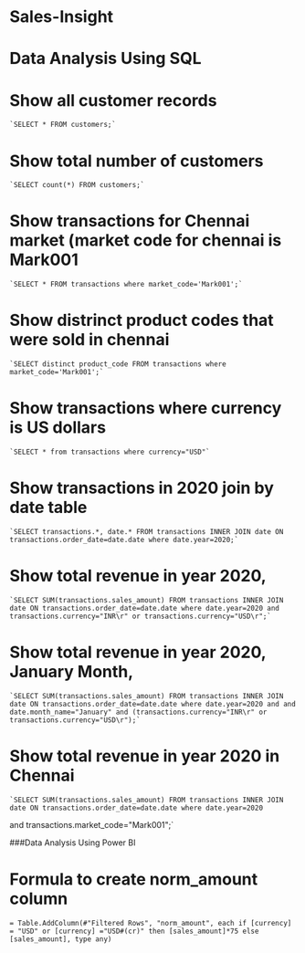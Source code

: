 # Sales-Insight

# Data Analysis Using SQL

# Show all customer records

    `SELECT * FROM customers;`

# Show total number of customers

    `SELECT count(*) FROM customers;`

# Show transactions for Chennai market (market code for chennai is Mark001

    `SELECT * FROM transactions where market_code='Mark001';`

# Show distrinct product codes that were sold in chennai

    `SELECT distinct product_code FROM transactions where market_code='Mark001';`

# Show transactions where currency is US dollars

    `SELECT * from transactions where currency="USD"`

# Show transactions in 2020 join by date table

    `SELECT transactions.*, date.* FROM transactions INNER JOIN date ON transactions.order_date=date.date where date.year=2020;`

# Show total revenue in year 2020,

    `SELECT SUM(transactions.sales_amount) FROM transactions INNER JOIN date ON transactions.order_date=date.date where date.year=2020 and transactions.currency="INR\r" or transactions.currency="USD\r";`
	
# Show total revenue in year 2020, January Month,

    `SELECT SUM(transactions.sales_amount) FROM transactions INNER JOIN date ON transactions.order_date=date.date where date.year=2020 and and date.month_name="January" and (transactions.currency="INR\r" or transactions.currency="USD\r");`

# Show total revenue in year 2020 in Chennai

    `SELECT SUM(transactions.sales_amount) FROM transactions INNER JOIN date ON transactions.order_date=date.date where date.year=2020
and transactions.market_code="Mark001";`


###Data Analysis Using Power BI

# Formula to create norm_amount column

`= Table.AddColumn(#"Filtered Rows", "norm_amount", each if [currency] = "USD" or [currency] ="USD#(cr)" then [sales_amount]*75 else [sales_amount], type any)`
